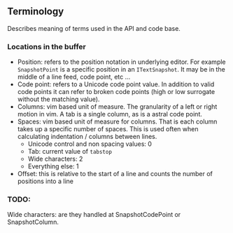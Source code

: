 ﻿
## Terminology 

Describes meaning of terms used in the API and code base.

### Locations in the buffer

- Position: refers to the position notation in underlying editor. For example `SnapshotPoint` is
a specific position in an `ITextSnapshot`. It may be in the middle of a line feed, code point,
etc ...
- Code point: refers to a Unicode code point value. In addition to valid code points it can refer
to broken code points (high or low surrogate without the matching value).
- Columns: vim based unit of measure. The granularity of a left or right motion in vim. A tab is 
a single column, as is a astral code point.
- Spaces: vim based unit of measure for columns. That is each column takes up a specific number of 
spaces. This is used often when calculating indentation / columns between lines.
    - Unicode control and non spacing values: 0 
    - Tab: current value of `tabstop`
    - Wide characters: 2
    - Everything else: 1
- Offset: this is relative to the start of a line and counts the number of positions into a line

### TODO:

Wide characters: are they handled at SnapshotCodePoint or SnapshotColumn. 
